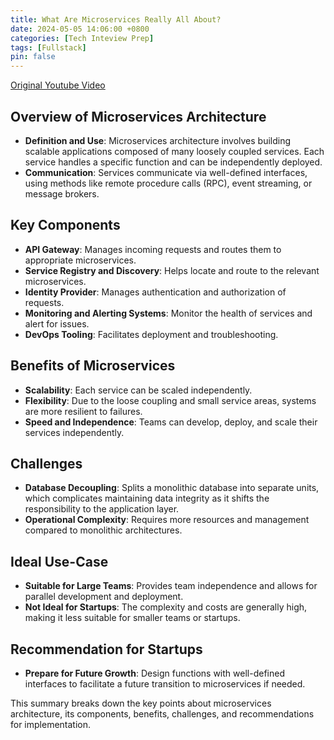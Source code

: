 ```yaml
---
title: What Are Microservices Really All About?
date: 2024-05-05 14:06:00 +0800
categories: [Tech Inteview Prep]
tags: [Fullstack]
pin: false
---
```


[Original Youtube Video](https://www.youtube.com/watch?v=lTAcCNbJ7KE)

## **Overview of Microservices Architecture**
* **Definition and Use**: Microservices architecture involves building scalable applications composed of many loosely coupled services. Each service handles a specific function and can be independently deployed.
* **Communication**: Services communicate via well-defined interfaces, using methods like remote procedure calls (RPC), event streaming, or message brokers.

## **Key Components**
* **API Gateway**: Manages incoming requests and routes them to appropriate microservices.
* **Service Registry and Discovery**: Helps locate and route to the relevant microservices.
* **Identity Provider**: Manages authentication and authorization of requests.
* **Monitoring and Alerting Systems**: Monitor the health of services and alert for issues.
* **DevOps Tooling**: Facilitates deployment and troubleshooting.

## **Benefits of Microservices**
* **Scalability**: Each service can be scaled independently.
* **Flexibility**: Due to the loose coupling and small service areas, systems are more resilient to failures.
* **Speed and Independence**: Teams can develop, deploy, and scale their services independently.

## **Challenges**
* **Database Decoupling**: Splits a monolithic database into separate units, which complicates maintaining data integrity as it shifts the responsibility to the application layer.
* **Operational Complexity**: Requires more resources and management compared to monolithic architectures.

## **Ideal Use-Case**
* **Suitable for Large Teams**: Provides team independence and allows for parallel development and deployment.
* **Not Ideal for Startups**: The complexity and costs are generally high, making it less suitable for smaller teams or startups.

## **Recommendation for Startups**
* **Prepare for Future Growth**: Design functions with well-defined interfaces to facilitate a future transition to microservices if needed.

This summary breaks down the key points about microservices architecture, its components, benefits, challenges, and recommendations for implementation.